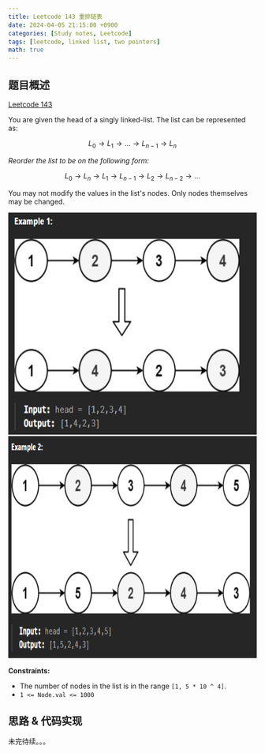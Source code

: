 ```yaml
---
title: Leetcode 143 重排链表
date: 2024-04-05 21:15:00 +0900
categories: [Study notes, Leetcode]
tags: [leetcode, linked list, two pointers]
math: true
---
```


## 题目概述

[Leetcode 143](https://leetcode.com/problems/reorder-list/description/)

You are given the head of a singly linked-list. The list can be represented as:

$$
L_0 \rightarrow L_1 \rightarrow … \rightarrow L_{n - 1} \rightarrow L_n
$$

*Reorder the list to be on the following form:*

$$
L_0 \rightarrow L_n \rightarrow L_1 \rightarrow L_{n - 1} \rightarrow L_{2} \rightarrow L_{n - 2} \rightarrow …
$$

You may not modify the values in the list's nodes. Only nodes themselves may be changed.

<div style="text-align: center">
<img src="/assets/img/2024-04-05-Leetcode_143/leetcode143_1.png"
        width="600"
        height="450"
        class="custom-img"/>
</div>

<div style="text-align: center">
<img src="/assets/img/2024-04-05-Leetcode_143/leetcode143_2.png"
        width="600"
        height="450"
        class="custom-img"/>
</div>

**Constraints:**

- The number of nodes in the list is in the range `[1, 5 * 10 ^ 4]`.
- `1 <= Node.val <= 1000`

## 思路 & 代码实现

未完待续。。。